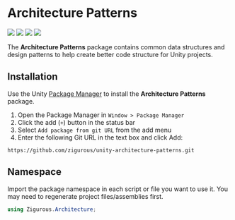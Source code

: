 # Architecture Patterns

[![](https://img.shields.io/badge/github-repo-blue?logo=github)](https://github.com/zigurous/unity-architecture-patterns) [![](https://img.shields.io/github/package-json/v/zigurous/unity-architecture-patterns)](https://github.com/zigurous/unity-architecture-patterns/releases) [![](https://img.shields.io/badge/docs-link-success)](https://docs.zigurous.com/com.zigurous.datastructures) [![](https://img.shields.io/github/license/zigurous/unity-architecture-patterns)](https://github.com/zigurous/unity-architecture-patterns/blob/main/LICENSE.md)

The **Architecture Patterns** package contains common data structures and design patterns to help create better code structure for Unity projects.

## Installation

Use the Unity [Package Manager](https://docs.unity3d.com/Manual/upm-ui.html) to install the **Architecture Patterns** package.

1. Open the Package Manager in `Window > Package Manager`
2. Click the add (`+`) button in the status bar
3. Select `Add package from git URL` from the add menu
4. Enter the following Git URL in the text box and click Add:

```
https://github.com/zigurous/unity-architecture-patterns.git
```

## Namespace

Import the package namespace in each script or file you want to use it. You may need to regenerate project files/assemblies first.

```csharp
using Zigurous.Architecture;
```
